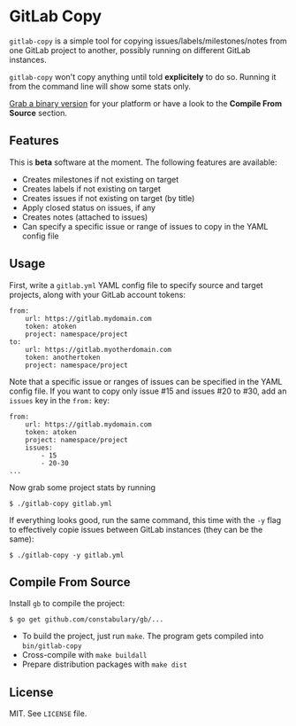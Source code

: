 
# GitLab Copy

`gitlab-copy` is a simple tool for copying issues/labels/milestones/notes from one GitLab project to another, possibly running on different GitLab instances.

`gitlab-copy` won't copy anything until told **explicitely** to do so. Running it from the command line will show some stats only.

[Grab a binary version](https://github.com/gotsunami/gitlab-copy/releases/latest) for your platform or have a look to the **Compile From Source** section.

## Features

This is **beta** software at the moment. The following features are available:

- Creates milestones if not existing on target
- Creates labels if not existing on target
- Creates issues if not existing on target (by title)
- Apply closed status on issues, if any
- Creates notes (attached to issues)
- Can specify a specific issue or range of issues to copy in the YAML config file

## Usage

First, write a `gitlab.yml` YAML config file to specify source and target projects, along with your GitLab account tokens:
```
from:
    url: https://gitlab.mydomain.com
    token: atoken
    project: namespace/project
to:
    url: https://gitlab.myotherdomain.com
    token: anothertoken
    project: namespace/project
```

Note that a specific issue or ranges of issues can be specified in the YAML config file. If you want to
copy only issue #15 and issues #20 to #30, add an `issues` key in the `from:` key:
```
from:
    url: https://gitlab.mydomain.com
    token: atoken
    project: namespace/project
    issues:
        - 15
        - 20-30
...
```

Now grab some project stats by running
```
$ ./gitlab-copy gitlab.yml
```

If everything looks good, run the same command, this time with the `-y` flag to effectively copie issues between GitLab
instances (they can be the same):
```
$ ./gitlab-copy -y gitlab.yml
```

## Compile From Source

Install `gb` to compile the project:
```
$ go get github.com/constabulary/gb/...
```

- To build the project, just run `make`. The program gets compiled into `bin/gitlab-copy`
- Cross-compile with `make buildall`
- Prepare distribution packages with `make dist`

## License

MIT. See `LICENSE` file.
